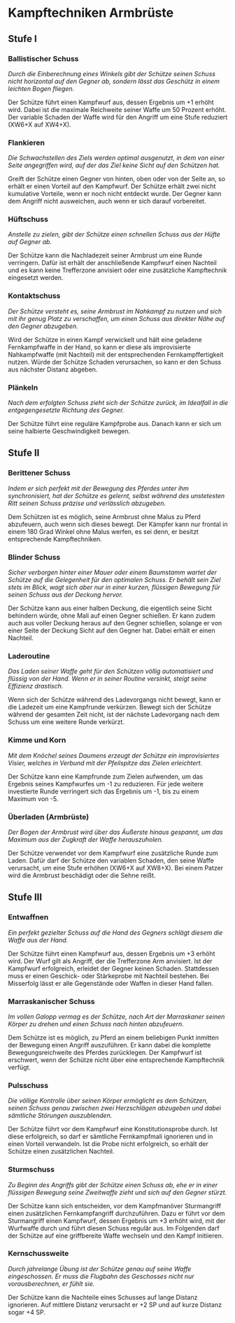 # Kampftechniken Armbrüste

## Stufe I

### Ballistischer Schuss

_Durch die Einberechnung eines Winkels gibt der Schütze seinen Schuss nicht horizontal auf den Gegner ab, sondern lässt das Geschütz in einem leichten Bogen fliegen._

Der Schütze führt einen Kampfwurf aus, dessen Ergebnis um +1 erhöht wird. Dabei ist die maximale Reichweite seiner Waffe um 50 Prozent erhöht. Der variable Schaden der Waffe wird für den Angriff um eine Stufe reduziert (XW6+X auf XW4+X).

### Flankieren

_Die Schwachstellen des Ziels werden optimal ausgenutzt, in dem von einer Seite angegriffen wird, auf der das Ziel keine Sicht auf den Schützen hat._

Greift der Schütze einen Gegner von hinten, oben oder von der Seite an, so erhält er einen Vorteil auf den Kampfwurf. Der Schütze erhält zwei nicht kumulative Vorteile, wenn er noch nicht entdeckt wurde. Der Gegner kann dem Angriff nicht ausweichen, auch wenn er sich darauf vorbereitet.

### Hüftschuss

_Anstelle zu zielen, gibt der Schütze einen schnellen Schuss aus der Hüfte auf Gegner ab._

Der Schütze kann die Nachladezeit seiner Armbrust um eine Runde verringern. Dafür ist erhält der anschließende Kampfwurf einen Nachteil und es kann keine Trefferzone anvisiert oder eine zusätzliche Kampftechnik eingesetzt werden.

### Kontaktschuss

_Der Schütze versteht es, seine Armbrust im Nahkampf zu nutzen und sich mit ihr genug Platz zu verschaffen, um einen Schuss aus direkter Nähe auf den Gegner abzugeben._

Wird der Schütze in einen Kampf verwickelt und hält eine geladene Fernkampfwaffe in der Hand, so kann er diese als improvisierte Nahkampfwaffe (mit Nachteil) mit der entsprechenden Fernkampffertigkeit nutzen. Würde der Schütze Schaden verursachen, so kann er den Schuss aus nächster Distanz abgeben.

### Plänkeln

_Nach dem erfolgten Schuss zieht sich der Schütze zurück, im Idealfall in die entgegengesetzte Richtung des Gegner._

Der Schütze führt eine reguläre Kampfprobe aus. Danach kann er sich um seine halbierte Geschwindigkeit bewegen.

## Stufe II

### Berittener Schuss

_Indem er sich perfekt mit der Bewegung des Pferdes unter ihm synchronisiert, hat der Schütze es gelernt, selbst während des unstetesten Ritt seinen Schuss präzise und verlässlich abzugeben._

Dem Schützen ist es möglich, seine Armbrust ohne Malus zu Pferd abzufeuern, auch wenn sich dieses bewegt. Der Kämpfer kann nur frontal in einem 180 Grad Winkel ohne Malus werfen, es sei denn, er besitzt entsprechende Kampftechniken.

### Blinder Schuss

_Sicher verborgen hinter einer Mauer oder einem Baumstamm wartet der Schütze auf die Gelegenheit für den optimalen Schuss. Er behält sein Ziel stets im Blick, wagt sich aber nur in einer kurzen, flüssigen Bewegung für seinen Schuss aus der Deckung hervor._

Der Schütze kann aus einer halben Deckung, die eigentlich seine Sicht behindern würde, ohne Mali auf einen Gegner schießen. Er kann zudem auch aus voller Deckung heraus auf den Gegner schießen, solange er von einer Seite der Deckung Sicht auf den Gegner hat. Dabei erhält er einen Nachteil.

### Laderoutine

_Das Laden seiner Waffe geht für den Schützen völlig automatisiert und flüssig von der Hand. Wenn er in seiner Routine versinkt, steigt seine Effizienz drastisch._

Wenn sich der Schütze während des Ladevorgangs nicht bewegt, kann er die Ladezeit um eine Kampfrunde verkürzen. Bewegt sich der Schütze während der gesamten Zeit nicht, ist der nächste Ladevorgang nach dem Schuss um eine weitere Runde verkürzt.

### Kimme und Korn

_Mit dem Knöchel seines Daumens erzeugt der Schütze ein improvisiertes Visier, welches in Verbund mit der Pfeilspitze das Zielen erleichtert._

Der Schütze kann eine Kampfrunde zum Zielen aufwenden, um das Ergebnis seines Kampfwurfes um -1 zu reduzieren. Für jede weitere investierte Runde verringert sich das Ergebnis um -1, bis zu einem Maximum von -5.

### Überladen (Armbrüste)

_Der Bogen der Armbrust wird über das Äußerste hinaus gespannt, um das Maximum aus der Zugkraft der Waffe herauszuholen._

Der Schütze verwendet vor dem Kampfwurf eine zusätzliche Runde zum Laden. Dafür darf der Schütze den variablen Schaden, den seine Waffe verursacht, um eine Stufe erhöhen (XW6+X auf XW8+X). Bei einem Patzer wird die Armbrust beschädigt oder die Sehne reißt.

## Stufe III

### Entwaffnen

_Ein perfekt gezielter Schuss auf die Hand des Gegners schlägt diesem die Waffe aus der Hand._

Der Schütze führt einen Kampfwurf aus, dessen Ergebnis um +3 erhöht wird. Der Wurf gilt als Angriff, der die Trefferzone Arm anvisiert. Ist der Kampfwurf erfolgreich, erleidet der Gegner keinen Schaden. Stattdessen muss er einen Geschick- oder Stärkeprobe mit Nachteil bestehen. Bei Misserfolg lässt er alle Gegenstände oder Waffen in dieser Hand fallen.

### Marraskanischer Schuss

_Im vollen Galopp vermag es der Schütze, nach Art der Marraskaner seinen Körper zu drehen und einen Schuss nach hinten abzufeuern._

Dem Schütze ist es möglich, zu Pferd an einem beliebigen Punkt inmitten der Bewegung einen Angriff auszuführen. Er kann dabei die komplette Bewegungsreichweite des Pferdes zurücklegen. Der Kampfwurf ist erschwert, wenn der Schütze nicht über eine entsprechende Kampftechnik verfügt.

### Pulsschuss

_Die völlige Kontrolle über seinen Körper ermöglicht es dem Schützen, seinen Schuss genau zwischen zwei Herzschlägen abzugeben und dabei sämtliche Störungen auszublenden._

Der Schütze führt vor dem Kampfwurf eine Konstitutionsprobe durch. Ist diese erfolgreich, so darf er sämtliche Fernkampfmali ignorieren und in einen Vorteil verwandeln. Ist die Probe nicht erfolgreich, so erhält der Schütze einen zusätzlichen Nachteil.

### Sturmschuss

_Zu Beginn des Angriffs gibt der Schütze einen Schuss ab, ehe er in einer flüssigen Bewegung seine Zweitwaffe zieht und sich auf den Gegner stürzt._

Der Schütze kann sich entscheiden, vor dem Kampfmanöver Sturmangriff einen zusätzlichen Fernkampfangriff durchzuführen. Dazu er führt vor dem Sturmangriff einen Kampfwurf, dessen Ergebnis um +3 erhöht wird, mit der Wurfwaffe durch und führt diesen Schuss regulär aus. Im Folgenden darf der Schütze auf eine griffbereite Waffe wechseln und den Kampf initiieren.

### Kernschussweite

_Durch jahrelange Übung ist der Schütze genau auf seine Waffe eingeschossen. Er muss die Flugbahn des Geschosses nicht nur vorausberechnen, er fühlt sie._

Der Schütze kann die Nachteile eines Schusses auf lange Distanz ignorieren. Auf mittlere Distanz verursacht er +2 SP und auf kurze Distanz sogar +4 SP.
